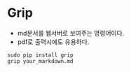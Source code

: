 # Grip
- md문서를 웹서버로 보여주는 명령어이다.
- pdf로 출력시에도 유용하다.
```
sudo pip install grip
grip your_markdown.md
```
